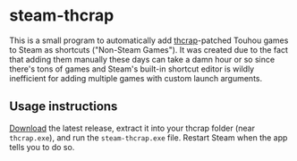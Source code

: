 # steam-thcrap
This is a small program to automatically add [thcrap](https://thpatch.net)-patched Touhou games to Steam as shortcuts ("Non-Steam Games").
It was created due to the fact that adding them manually these days can take a damn hour or so since there's tons of games and Steam's built-in shortcut editor is wildly inefficient for adding multiple games with custom launch arguments.

## Usage instructions
[Download](../../releases/latest/download/steam-thcrap.zip) the latest release, extract it into your thcrap folder (near `thcrap.exe`), and run the `steam-thcrap.exe` file. Restart Steam when the app tells you to do so.
